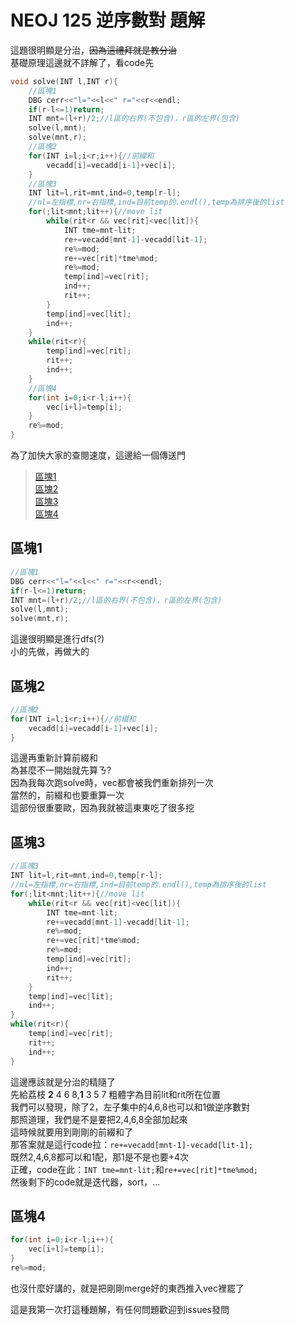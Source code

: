 # NEOJ 125 逆序數對 題解
這題很明顯是分治，~~因為這禮拜就是教分治~~<br>
基礎原理這邊就不詳解了，看code先<br>
```c++
void solve(INT l,INT r){
	//區塊1
	DBG cerr<<"l="<<l<<" r="<<r<<endl;
	if(r-l<=1)return;
	INT mnt=(l+r)/2;//l區的右界(不包含)，r區的左界(包含)
	solve(l,mnt);
	solve(mnt,r);
	//區塊2
	for(INT i=l;i<r;i++){//前綴和
		vecadd[i]=vecadd[i-1]+vec[i];
	}
	//區塊3
	INT lit=l,rit=mnt,ind=0,temp[r-l];
	//nl=左指標,nr=右指標,ind=目前temp的.endl(),temp為排序後的list
	for(;lit<mnt;lit++){//move lit
		while(rit<r && vec[rit]<vec[lit]){
			INT tme=mnt-lit;
			re+=vecadd[mnt-1]-vecadd[lit-1];
			re%=mod;
			re+=vec[rit]*tme%mod;
			re%=mod;
			temp[ind]=vec[rit];
			ind++;
			rit++;
		}
		temp[ind]=vec[lit];
		ind++;
	}
	while(rit<r){
		temp[ind]=vec[rit];
		rit++;
		ind++;
	}
	//區塊4
	for(int i=0;i<r-l;i++){
		vec[i+l]=temp[i];
	}
	re%=mod;
}
```
為了加快大家的查閱速度，這邊給一個傳送門<br>

> [區塊1](#區塊1)\
> [區塊2](#區塊2)\
> [區塊3](#區塊3)\
> [區塊4](#區塊4)

## 區塊1
```c++
//區塊1
DBG cerr<<"l="<<l<<" r="<<r<<endl;
if(r-l<=1)return;
INT mnt=(l+r)/2;//l區的右界(不包含)，r區的左界(包含)
solve(l,mnt);
solve(mnt,r);
```
這邊很明顯是進行dfs(?)<br>
小的先做，再做大的

## 區塊2
```c++
//區塊2
for(INT i=l;i<r;i++){//前綴和
	vecadd[i]=vecadd[i-1]+vec[i];
}
```
這邊再重新計算前綴和<br>
為甚麼不一開始就先算ㄋ?<br>
因為我每次跑solve時，vec都會被我們重新排列一次<br>
當然的，前綴和也要重算一次<br>
這部份很重要歐，因為我就被這東東吃了很多挖

## 區塊3
```c++
//區塊3
INT lit=l,rit=mnt,ind=0,temp[r-l];
//nl=左指標,nr=右指標,ind=目前temp的.endl(),temp為排序後的list
for(;lit<mnt;lit++){//move lit
	while(rit<r && vec[rit]<vec[lit]){
		INT tme=mnt-lit;
		re+=vecadd[mnt-1]-vecadd[lit-1];
		re%=mod;
		re+=vec[rit]*tme%mod;
		re%=mod;
		temp[ind]=vec[rit];
		ind++;
		rit++;
	}
	temp[ind]=vec[lit];
	ind++;
}
while(rit<r){
	temp[ind]=vec[rit];
	rit++;
	ind++;
}
```
這邊應該就是分治的精隨了<br>
先給荔枝
**2** 4 6 8,**1** 3 5 7
粗體字為目前lit和rit所在位置<br>
我們可以發現，除了2，左子集中的4,6,8也可以和1做逆序數對<br>
那照道理，我們是不是要把2,4,6,8全部加起來<br>
這時候就要用到剛剛的前綴和了<br>
那答案就是這行code拉：`re+=vecadd[mnt-1]-vecadd[lit-1];`<br>
既然2,4,6,8都可以和1配，那1是不是也要+4次<br>
正確，code在此：```INT tme=mnt-lit;```和```re+=vec[rit]*tme%mod;```<br>
然後剩下的code就是迭代器，sort，...

## 區塊4
```c++
for(int i=0;i<r-l;i++){
	vec[i+l]=temp[i];
}
re%=mod;
```
也沒什麼好講的，就是把剛剛merge好的東西推入vec裡罷了

這是我第一次打這種題解，有任何問題歡迎到issues發問